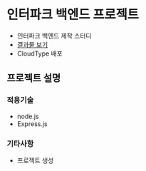 # 인터파크 백엔드 프로젝트

- 인터파크 백엔드 제작 스터디
- [결과물 보기](https://)
- CloudType 배포

## 프로젝트 설명

### 적용기술

- node.js
- Express.js

### 기타사항

- 프로젝트 생성

